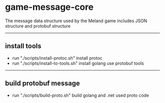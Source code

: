 # game-message-core

The message data structure used by the Meland game includes JSON structure and protobuf structure

---

## install tools

+ run  "./scripts/install-protoc.sh"  install protoc
+ run  "./scripts/install-to-tools.sh" install golang use protobuf tools

---

## build protobuf message

+ run "./scripts/build-proto.sh"  build golang and .net used proto code
